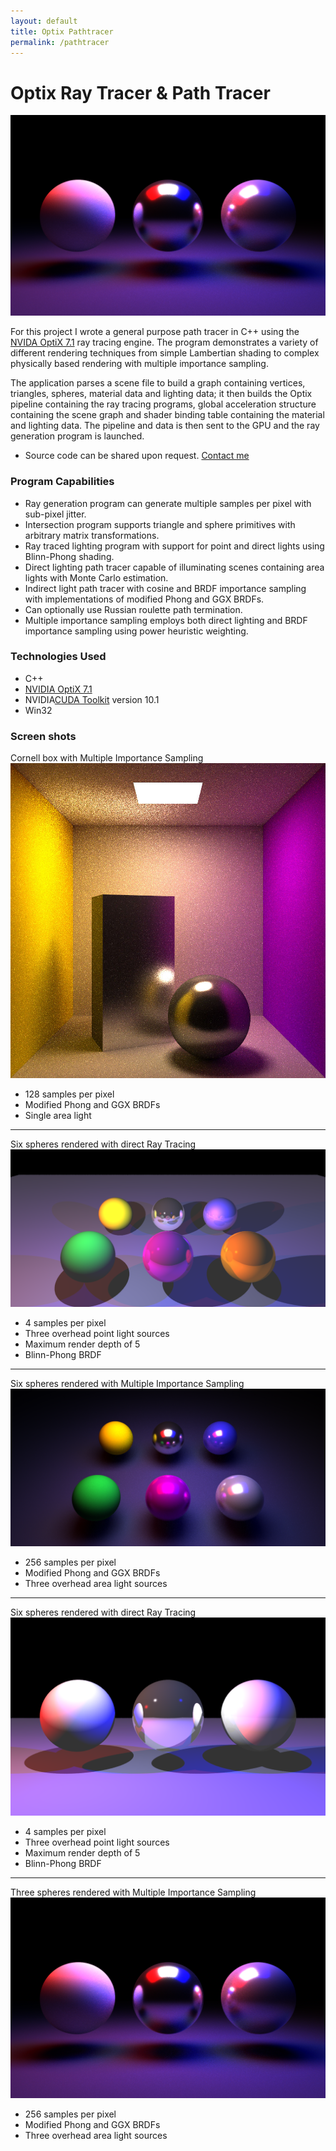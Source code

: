 ```yaml
---
layout: default
title: Optix Pathtracer
permalink: /pathtracer
---
```


# Optix Ray Tracer & Path Tracer
![Path traced spheres](./assets/images/three-spheres-mis.png "Path traced spheres")

For this project I wrote a general purpose path tracer in C++ using the [NVIDA OptiX 7.1](https://developer.nvidia.com/optix) ray tracing engine.  The program demonstrates a variety of different rendering techniques from simple Lambertian shading to complex physically based rendering with multiple importance sampling.  

The application parses a scene file to build a graph containing vertices, triangles, spheres, material data and lighting data; it then builds the Optix pipeline containing the ray tracing programs, global acceleration structure containing the scene graph and shader binding table containing the material and lighting data.  The pipeline and data is then sent to the GPU and the ray generation program is launched.  

- Source code can be shared upon request.   [Contact me](./contact/)

### Program Capabilities  
- Ray generation program can generate multiple samples per pixel with sub-pixel jitter. 
- Intersection program supports triangle and sphere primitives with arbitrary matrix transformations. 
- Ray traced lighting program with support for point and direct lights using Blinn-Phong shading. 
- Direct lighting path tracer capable of illuminating scenes containing area lights with Monte Carlo estimation.   
- Indirect light path tracer with cosine and BRDF importance sampling with implementations of modified Phong and GGX BRDFs. 
- Can optionally use Russian roulette path termination. 
- Multiple importance sampling employs both direct lighting and BRDF importance sampling using power heuristic weighting. 

### Technologies Used
- C++
- [NVIDIA OptiX 7.1](https://developer.nvidia.com/optix)
- NVIDIA[CUDA Toolkit](https://developer.nvidia.com/cuda-toolkit) version 10.1
- Win32 


### Screen shots
Cornell box with Multiple Importance Sampling
![Multiple Importance Sampling](./assets/images/cornell-mis.jpg "Cornell Box with Multiple Importance Sampling")
- 128 samples per pixel
- Modified Phong and GGX BRDFs 
- Single area light
<hr/>

Six spheres rendered with direct Ray Tracing
![Ray Traced Spheres](./assets/images/six-spheres-ray.png "Ray Traced Spheres")
- 4 samples per pixel
- Three overhead point light sources 
- Maximum render depth of 5
- Blinn-Phong BRDF 
<hr/>

Six spheres rendered with Multiple Importance Sampling
![Path Traced Spheres with MIS](./assets/images/six-spheres-mis.png "Path Traced Spheres with MIS")
- 256 samples per pixel
- Modified Phong and GGX BRDFs 
- Three overhead area light sources
<hr/>

Six spheres rendered with direct Ray Tracing
![Ray Traced Spheres](./assets/images/three-spheres-ray.png "Ray Traced Spheres")
- 4 samples per pixel
- Three overhead point light sources 
- Maximum render depth of 5
- Blinn-Phong BRDF 
<hr/>

Three spheres rendered with Multiple Importance Sampling
![Path Traced Spheres](./assets/images/three-spheres-mis.png "Path Traced Spheres")
- 256 samples per pixel
- Modified Phong and GGX BRDFs 
- Three overhead area light sources


